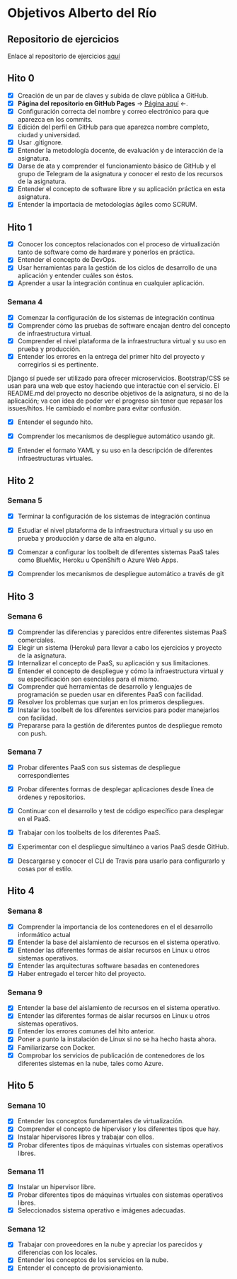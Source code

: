 # Objetivos Alberto del Río

## Repositorio de ejercicios
Enlace al repositorio de ejercicios [aquí](https://github.com/berbus/ejerciciosIV/)

## Hito 0
- [X] Creación de un par de claves y subida de clave pública a GitHub.
- [X] **Página del repositorio en GitHub Pages** \-> [Página aquí](https://berbus.github.io/proyectoIV/) <\-.
- [X] Configuración correcta del nombre y correo electrónico para que aparezca en los commits.
- [X] Edición del perfil en GitHub para que aparezca nombre completo, ciudad y universidad.
- [X] Usar .gitignore.
- [X] Entender la metodología docente, de evaluación y de interacción de la asignatura.
- [X] Darse de ata y comprender el funcionamiento básico de GitHub y el grupo de Telegram de la asignatura y conocer el resto de los recursos de la asignatura.
- [X] Entender el concepto de software libre y su aplicación práctica en esta asignatura.
- [X] Entender la importacia de metodologías ágiles como SCRUM.

## Hito 1
- [X] Conocer los conceptos relacionados con el proceso de virtualización tanto de software como de hardware y ponerlos en práctica.
- [X] Entender el concepto de DevOps.
- [X] Usar herramientas para la gestión de los ciclos de desarrollo de una aplicación y entender cuáles son éstos.
- [X] Aprender a usar la integración continua en cualquier aplicación.

### Semana 4
- [X] Comenzar la configuración de los sistemas de integración continua
- [X] Comprender cómo las pruebas de software encajan dentro del concepto de infraestructura virtual.
- [X] Comprender el nivel plataforma de la infraestructura virtual y su uso en prueba y producción.
- [X] Entender los errores en la entrega del primer hito del proyecto y corregirlos si es pertinente.

Django sí puede ser utilizado para ofrecer microservicios.
Bootstrap/CSS se usan para una web que estoy haciendo que interactúe con el servicio.
El README.md del proyecto no describe objetivos de la asignatura, si no de la aplicación; va con idea de poder ver el progreso sin tener que repasar los issues/hitos. He cambiado el nombre para evitar confusión.

- [X] Entender el segundo hito.
- [X] Comprender los mecanismos de despliegue automático usando git.
- [X] Entender el formato YAML y su uso en la descripción de diferentes infraestructuras virtuales.


## Hito 2
### Semana 5

- [X] Terminar la configuración de los sistemas de integración continua
- [X] Estudiar el nivel plataforma de la infraestructura virtual y su uso en prueba y producción y darse de alta en alguno.
- [X] Comenzar a configurar los toolbelt de diferentes sistemas PaaS tales como BlueMix, Heroku u OpenShift o Azure Web Apps.
- [X] Comprender los mecanismos de despliegue automático a través de git


## Hito 3
### Semana 6
- [X] Comprender las diferencias y parecidos entre diferentes sistemas PaaS comerciales.
- [X] Elegir un sistema (Heroku) para llevar a cabo los ejercicios y proyecto de la asignatura.
- [X] Internalizar el concepto de PaaS, su aplicación y sus limitaciones.
- [X] Entender el concepto de despliegue y cómo la infraestructura virtual y su especificación son esenciales para el mismo.
- [X] Comprender qué herramientas de desarrollo y lenguajes de programación se pueden usar en diferentes PaaS con facilidad.
- [X] Resolver los problemas que surjan en los primeros despliegues.
- [X] Instalar los toolbelt de los diferentes servicios para poder manejarlos con facilidad.
- [X] Prepararse para la gestión de diferentes puntos de despliegue remoto con push.

### Semana 7
- [X] Probar diferentes PaaS con sus sistemas de despliegue correspondientes
- [X] Probar diferentes formas de desplegar aplicaciones desde línea de órdenes y repositorios.
- [X] Continuar con el desarrollo y test de código específico para desplegar en el PaaS.
- [X] Trabajar con los toolbelts de los diferentes PaaS.
- [X] Experimentar con el despliegue simultáneo a varios PaaS desde GitHub.
- [X] Descargarse y conocer el CLI de Travis para usarlo para configurarlo y cosas por el estilo.


## Hito 4
### Semana 8
- [X] Comprender la importancia de los contenedores en el el desarrollo informático actual
- [X] Entender la base del aislamiento de recursos en el sistema operativo.
- [X] Entender las diferentes formas de aislar recursos en Linux u otros sistemas operativos.
- [X] Entender las arquitecturas software basadas en contenedores
- [X] Haber entregado el tercer hito del proyecto.

### Semana 9
- [X] Entender la base del aislamiento de recursos en el sistema operativo.
- [X] Entender las diferentes formas de aislar recursos en Linux u otros sistemas operativos.
- [X] Entender los errores comunes del hito anterior.
- [X] Poner a punto la instalación de Linux si no se ha hecho hasta ahora.
- [X] Familiarizarse con Docker.
- [X] Comprobar los servicios de publicación de contenedores de los diferentes sistemas en la nube, tales como Azure.

## Hito 5
### Semana 10
- [X] Entender los conceptos fundamentales de virtualización.
- [X] Comprender el concepto de hipervisor y los diferentes tipos que hay.
- [X] Instalar hipervisores libres y trabajar con ellos.
- [X] Probar diferentes tipos de máquinas virtuales con sistemas operativos libres.

### Semana 11
- [X] Instalar un hipervisor libre.
- [X] Probar diferentes tipos de máquinas virtuales con sistemas operativos libres.
- [X] Seleccionados sistema operativo e imágenes adecuadas.

### Semana 12
- [X] Trabajar con proveedores en la nube y apreciar los parecidos y diferencias con los locales.
- [X] Entender los conceptos de los servicios en la nube.
- [X] Entender el concepto de provisionamiento.
